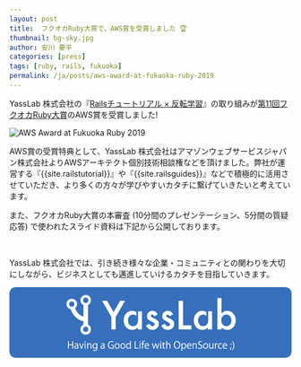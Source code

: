 ```yaml
---
layout: post
title:  フクオカRuby大賞で、AWS賞を受賞しました 🏆
thumbnail: bg-sky.jpg
author: 安川 要平
categories: [press]
tags: [ruby, rails, fukuoka]
permalink: /ja/posts/aws-award-at-fukuoka-ruby-2019
---
```


YassLab 株式会社の『[Railsチュートリアル × 反転学習](https://speakerdeck.com/yasslab/more-interactive-way-of-learning-rails)』の取り組みが[第11回フクオカRuby大賞](http://www.digitalfukuoka.jp/events/184)のAWS賞を受賞しました!

![AWS Award at Fukuoka Ruby 2019](https://i.gyazo.com/9ed5b5ec853de9a05063a3f7b9b734c7.jpg)

AWS賞の受賞特典として、YassLab 株式会社はアマゾンウェブサービスジャパン株式会社よりAWSアーキテクト個別技術相談権などを頂けました。弊社が運営する『{{site.railstutorial}}』や『{{site.railsguides}}』などで積極的に活用させていただき、より多くの方々が学びやすいカタチに繋げていきたいと考えています。

また、フクオカRuby大賞の本審査 (10分間のプレゼンテーション、5分間の質疑応答) で使われたスライド資料は下記から公開しております。

<script async class="speakerdeck-embed" data-id="6e2509dc377644c480c230ba57ff22e0" data-ratio="1.33333333333333" src="//speakerdeck.com/assets/embed.js"></script><br>

YassLab 株式会社では、引き続き様々な企業・コミュニティとの関わりを大切にしながら、ビジネスとしても邁進していけるカタチを目指していきます。

[![YassLab Inc.](/img/logo_800x200.png)](/)


